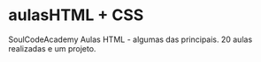 # aulasHTML + CSS
SoulCodeAcademy
Aulas HTML - algumas das principais.
20 aulas realizadas e um projeto.
